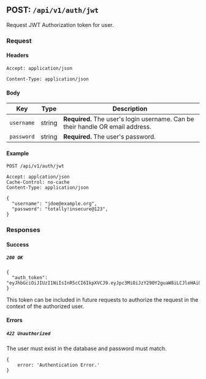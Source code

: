 ## POST: ```/api/v1/auth/jwt```

Request JWT Authorization token for user.

### Request

#### Headers
```Accept: application/json```

```Content-Type: application/json```

#### Body

Key | Type | Description
--- | ---- | ----------- 
```username``` | string | **Required.** The user's login username. Can be their handle OR email address.
```password``` | string | **Required.** The user's password.


#### Example
```
POST /api/v1/auth/jwt

Accept: applcation/json
Cache-Control: no-cache
Content-Type: application/json

{
  "username": "jdoe@example.org",
  "password": "totally!insecure@123",
}
```

### Responses

#### Success

##### ```200 OK```
```
{
  "auth_token": "eyJhbGciOiJIUzI1NiIsInR5cCI6IkpXVCJ9.eyJpc3MiOiJzY290Y2guaW8iLCJleHAiOjEzMDA4MTkzODAsIm5hbWUiOiJDaHJpcyBTZXZpbGxlamEiLCJhZG1pbiI6dHJ1ZX0.03f329983b86f7d9a9f5fef85305880101d5e302afafa20154d094b229f75"
}
```
This token can be included in future requests to authorize the request in the context of the authorized user.

#### Errors

##### ```422 Unauthorized```

The user must exist in the database and password must match.
```
{
    error: 'Authentication Error.' 
}
```
